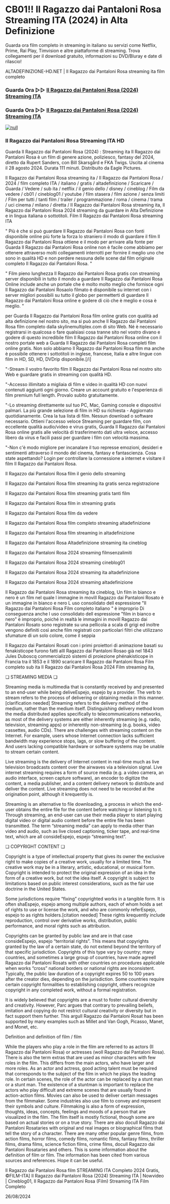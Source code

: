 # CB01!! Il Ragazzo dai Pantaloni Rosa Streaming ITA (2024) in Alta Definizione

Guarda ora film completo in streaming in italiano su servizi come Netflix, Prime, Rai Play, Timvision e altre piattaforme di streaming. Trova collegamenti per il download gratuito, informazioni su DVD/Bluray e date di rilascio!

ALTADEFINIZIONE-HD.NET | Il Ragazzo dai Pantaloni Rosa streaming ita film completo

### Guarda Ora ▷▷ [Il Ragazzo dai Pantaloni Rosa (2024) Streaming ITA](https://t.co/gI2jm6CpnK)

### Guarda Ora ▷▷ [Il Ragazzo dai Pantaloni Rosa (2024) Streaming ITA](https://t.co/gI2jm6CpnK)

[![null](https://static.wixstatic.com/media/855a25_043b5abeb4ae4d35ac003198e7fe56ed~mv2.gif)](https://t.co/gI2jm6CpnK)

### Il Ragazzo dai Pantaloni Rosa Streaming ITA HD

Guarda Il Ragazzo dai Pantaloni Rosa (2024) : Streaming ita Il Ragazzo dai Pantaloni Rosa è un film di genere azione, poliziesco, fantasy del 2024, diretto da Rupert Sanders, con Bill Skarsgård e FKA Twigs. Uscita al cinema il 28 agosto 2024. Durata 111 minuti. Distribuito da Eagle Pictures.

Il Ragazzo dai Pantaloni Rosa streaming ita / Il Ragazzo dai Pantaloni Rosa / 2024 / film completo ITA / italiano / gratis / altadefinizione / Scaricare / Guarda / Vedere / sub ita / netflix / il genio dello / disney / cineblog / Film da vedere / cb01 / cineblog01 / youtube / film stasera / film azione / senza limiti / Film per tutti / tanti film / trailer / programmazione / roma / cinema / trama / uci cinema / milano / diretta / Il Ragazzo dai Pantaloni Rosa streaming ita, Il Ragazzo dai Pantaloni Rosa 2024 streaming da guardare in Alta Definizione e in lingua italiana o sottotitoli. Film Il Ragazzo dai Pantaloni Rosa streaming ITA

" Più è che si può guardare Il Ragazzo dai Pantaloni Rosa con fonti disponibile online più forte la forza lo straniero il modo di guardare il film Il Ragazzo dai Pantaloni Rosa ottiene e il modo per arrivare alla fonte per Guarda Il Ragazzo dai Pantaloni Rosa online non è facile come abbiamo per ottenere attraverso molti collegamenti interrotti per fornire il meglio uno che sono in qualità HD e non perdere nessuna delle scene dal film originale completo Il Ragazzo dai Pantaloni Rosa. "

" Film pieno lunghezza Il Ragazzo dai Pantaloni Rosa gratis con streaming server disponibili in tutto il mondo a guardare Il Ragazzo dai Pantaloni Rosa Online include anche un portale che è molto molto meglio che fornisce ogni Il Ragazzo dai Pantaloni Rosaolo filmato è disponibile su internet con i server migliori possibili su tutto il globo per permetterti di guardare Il Ragazzo dai Pantaloni Rosa online e godere di ciò che è meglio e cosa è meglio. "

per Guarda Il Ragazzo dai Pantaloni Rosa film online gratis con qualità ad alta definizione nel nostro sito, ma si può anche Il Ragazzo dai Pantaloni Rosa film completo dalla skylinemultiplex.com di sito Web. Né è necessario registrarsi in qualcosa o fare qualsiasi cosa tranne sito nel vostro divano e godere di questo incredibile film Il Ragazzo dai Pantaloni Rosa online con il nostro portale web a Guarda Il Ragazzo dai Pantaloni Rosa completi film online gratis. Non solo abbiamo Il Ragazzo dai Pantaloni Rosa film ma anche è possibile ottenere i sottotitoli in inglese, francese, Italia e altre lingue con film in HD, SD, HD, DVDrip disponibile.[/i]

"-Stream il vostro favorito film Il Ragazzo dai Pantaloni Rosa nel nostro sito Web e guardare gratis in streaming con qualità HD.

"-Accesso illimitato a migliaia di film e video in qualità HD con nuovi contenuti aggiunti ogni giorno. Creare un account gratuito e l'esperienza di film premium full length. Provalo subito gratuitamente.

"-Lo streaming direttamente sul tuo PC, Mac, Gaming console e dispositivi palmari. La più grande selezione di film in HD su richiesta - Aggiornato quotidianamente. Crea la tua lista di film. Nessun download o software necessario. Ottieni l'accesso veloce Streaming per guardare film, con eccellente qualità audio/video e virus gratis, Guarda Il Ragazzo dai Pantaloni Rosa online gratis alle velocità di trasferimento dati ultra veloce, accesso libero da virus e facili passi per guardare i film con velocità massima.

"-Non c'è modo migliore per incanalare il tuo represse emozioni, desideri e sentimenti attraverso il mondo del cinema, fantasy e fantascienza. Cosa state aspettando? Login per controllare la connessione a internet e visitare il film Il Ragazzo dai Pantaloni Rosa.

Il Ragazzo dai Pantaloni Rosa film il genio dello streaming

Il Ragazzo dai Pantaloni Rosa film streaming ita gratis senza registrazione

Il Ragazzo dai Pantaloni Rosa film streaming gratis tanti film

Il Ragazzo dai Pantaloni Rosa film in streaming gratis

Il Ragazzo dai Pantaloni Rosa film da vedere

Il Ragazzo dai Pantaloni Rosa film completo streaming altadefinizione

Il Ragazzo dai Pantaloni Rosa film streaming in altadefinizione

Il Ragazzo dai Pantaloni Rosa Altadefinizione streaming ita cineblog

Il Ragazzo dai Pantaloni Rosa 2024 streaming filmsenzalimiti

Il Ragazzo dai Pantaloni Rosa 2024 streaming cineblog01

Il Ragazzo dai Pantaloni Rosa 2024 streaming ita altadefinizione

Il Ragazzo dai Pantaloni Rosa 2024 streaming altadefinizione

Il Ragazzo dai Pantaloni Rosa streaming ita cineblog, Un film in bianco e nero è un film nel quale l immagine in moviIl Ragazzo dai Pantaloni Rosato è un immagine in bianco e nero L uso consolidato dell espressione "Il Ragazzo dai Pantaloni Rosa Film completo italiano " è improprio Di conseguenza anche l uso consolidato dell espressione "film in bianco e nero" è improprio, poiché in realtà le immagini in moviIl Ragazzo dai Pantaloni Rosato sono registrate su una pellicola a scala di grigi ed inoltre vengono definiti così anche film registrati con particolari filtri che utilizzano sfumature di un solo colore, come il seppia

Il Ragazzo dai Pantaloni Rosati con i primi proiettori di animazione basati su fenakisticope furono fatti alIl Ragazzo dai Pantaloni Rosao già nel 1843 Jules Duboscq commercializzò sistemi di proiezione phénakisticope in Francia tra il 1853 e il 1890 scaricare Il Ragazzo dai Pantaloni Rosa Film completo sub ita Il Ragazzo dai Pantaloni Rosa 2024 Film streaming ita,

❏ STREAMING MEDIA ❏

Streaming media is multimedia that is constantly received by and presented to an end-user while being deliveEspejo, espejo by a provider. The verb to stream refers to the process of delivering or obtaining media in this manner.[clarification needed] Streaming refers to the delivery method of the medium, rather than the medium itself. Distinguishing delivery method krom the media distributed applies specifically to telecommunications networks, as most of the delivery systems are either inherently streaming (e.g. radio, television, streaming apps) or inherently non-streaming (e.g. books, video cassettes, audio CDs). There are challenges with streaming content on the Internet. For example, users whose Internet connection lacks sufficient bandwidth may experience stops, lags, or slow buffering of the content. And users lacking compatible hardware or software systems may be unable to stream certain content.

Live streaming is the delivery of Internet content in real-time much as live television broadcasts content over the airwaves via a television signal. Live internet streaming requires a form of source media (e.g. a video camera, an audio interface, screen capture software), an encoder to digitize the content, a media publisher, and a content delivery network to distribute and deliver the content. Live streaming does not need to be recorded at the origination point, although it krequently is.

Streaming is an alternative to file downloading, a process in which the end-user obtains the entire file for the content before watching or listening to it. Through streaming, an end-user can use their media player to start playing digital video or digital audio content before the entire file has been transmitted. The term “streaming media” can apply to media other than video and audio, such as live closed captioning, ticker tape, and real-time text, which are all consideEspejo, espejo “streaming text”.

❏ COPYRIGHT CONTENT ❏

Copyright is a type of intellectual property that gives its owner the exclusive right to make copies of a creative work, usually for a limited time. The creative work may be in a literary, artistic, educational, or musical form. Copyright is intended to protect the original expression of an idea in the form of a creative work, but not the idea itself. A copyright is subject to limitations based on public interest considerations, such as the fair use doctrine in the United States.

Some jurisdictions require “fixing” copyrighted works in a tangible form. It is often shaEspejo, espejo among multiple authors, each of whom holds a set of rights to use or license the work, and who are commonly referEspejo, espejo to as rights holders.[citation needed] These rights krequently include reproduction, control over derivative works, distribution, public performance, and moral rights such as attribution.

Copyrights can be granted by public law and are in that case consideEspejo, espejo “territorial rights”. This means that copyrights granted by the law of a certain state, do not extend beyond the territory of that specific jurisdiction. Copyrights of this type vary by country; many countries, and sometimes a large group of countries, have made agreeIl Ragazzo dai Pantaloni Rosats with other countries on procedures applicable when works “cross” national borders or national rights are inconsistent. Typically, the public law duration of a copyright expires 50 to 100 years after the creator dies, depending on the jurisdiction. Some countries require certain copyright formalities to establishing copyright, others recognize copyright in any completed work, without a formal registration.

It is widely believed that copyrights are a must to foster cultural diversity and creativity. However, Parc argues that contrary to prevailing beliefs, imitation and copying do not restrict cultural creativity or diversity but in fact support them further. This arguIl Ragazzo dai Pantaloni Rosat has been supported by many examples such as Millet and Van Gogh, Picasso, Manet, and Monet, etc.

Definition and definition of film / film

While the players who play a role in the film are referred to as actors (Il Ragazzo dai Pantaloni Rosa) or actresses (woIl Ragazzo dai Pantaloni Rosa). There is also the term extras that are used as minor characters with few roles in the film. This differs from the main actors, who have larger and more roles. As an actor and actress, good acting talent must be required that corresponds to the subject of the film in which he plays the leading role. In certain scenes, the role of the actor can be replaced by a stunt man or a stunt man. The existence of a stuntman is important to replace the actors who play difficult and extreme scenes that are usually found in action-action films. Movies can also be used to deliver certain messages from the filmmaker. Some industries also use film to convey and represent their symbols and culture. Filmmaking is also a form of expression, thoughts, ideas, concepts, feelings and moods of a person that are visualized in the film. The film itself is mostly fictional, though some are based on actual stories or on a true story. There are also docuIl Ragazzo dai Pantaloni Rosataries with original and real images or biographical films that tell the story of a character. There are many other popular genre films, from action films, horror films, comedy films, romantic films, fantasy films, thriller films, drama films, science fiction films, crime films, docuIl Ragazzo dai Pantaloni Rosataries and others. This is some information about the definition of film or film. The information has been cited from various sources and references. Hope it can be useful.

Il Ragazzo dai Pantaloni Rosa film STREAMING ITA Completo 2024 Gratis, ©FILM-ITA] Il Ragazzo dai Pantaloni Rosa (2024) Streaming ITA | Nowvideo | Cineblog01, Il Ragazzo dai Pantaloni Rosa (Film) Streaming ITA Film Completo

26/08/2024
